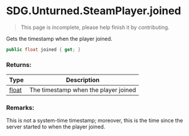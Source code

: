 # SDG.Unturned.SteamPlayer.joined

> This page is incomplete, please help finish it by contributing.

Gets the timestamp when the player joined.

```C#
public float joined { get; }
```

### Returns:

Type | Description
------------ | -------------
[float](https://docs.microsoft.com/en-us/dotnet/api/system.single?view=netframework-3.5) | The timestamp when the player joined

### Remarks:
This is not a system-time timestamp; moreover, this is the time since the server started to when the player joined.
